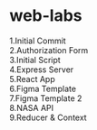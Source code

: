 # web-labs

1.Initial Commit\
2.Authorization Form\
3.Initial Script\
4.Express Server\
5.React App\
6.Figma Template\
7.Figma Template 2\
8.NASA API\
9.Reducer & Context
